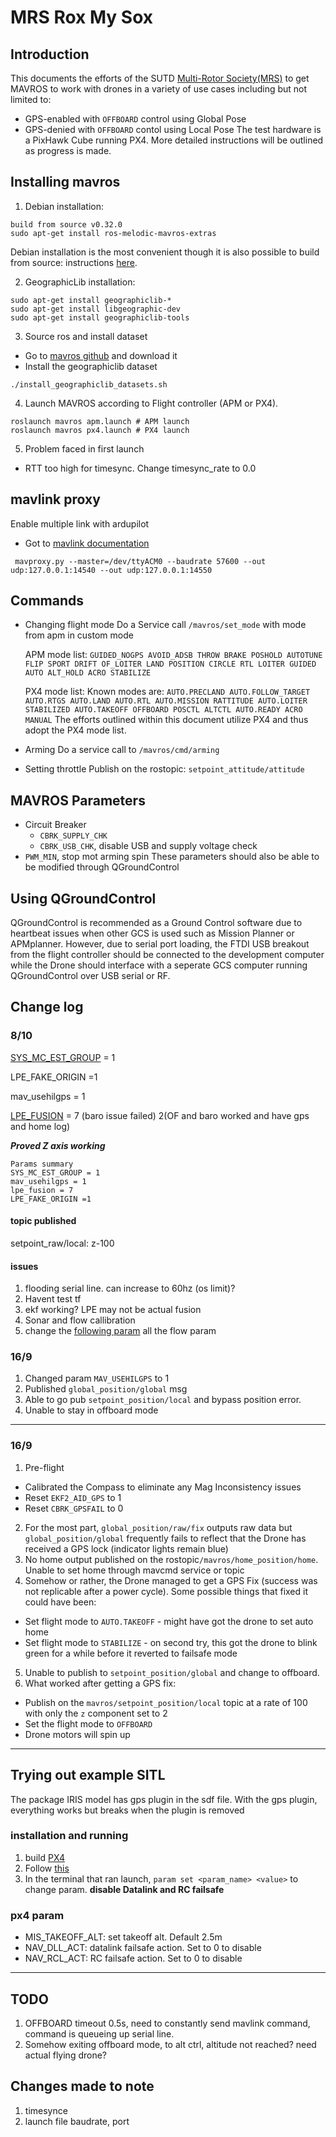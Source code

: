 # MRS Rox My Sox


## Introduction
This documents the efforts of the SUTD [Multi-Rotor Society(MRS)](https://github.com/multirotorsociety) to get MAVROS to work with drones in a variety of use cases including but not limited to:
- GPS-enabled with `OFFBOARD` control using Global Pose
- GPS-denied with `OFFBOARD` contol using Local Pose
The test hardware is a PixHawk Cube running PX4.
More detailed instructions will be outlined as progress is made.



## Installing mavros

1. Debian installation:
```
build from source v0.32.0
sudo apt-get install ros-melodic-mavros-extras
```
Debian installation is the most convenient though it is also possible to build from source: instructions [here](https://dev.px4.io/v1.9.0/en/ros/mavros_installation.html#source-installation).

2. GeographicLib installation:
```
sudo apt-get install geographiclib-*
sudo apt-get install libgeographic-dev
sudo apt-get install geographiclib-tools
```

3. Source ros and install dataset
- Go to [mavros github](https://github.com/mavlink/mavros) and download it
- Install the geographiclib dataset
```
./install_geographiclib_datasets.sh
```
4. Launch MAVROS according to Flight controller (APM or PX4). 
```
roslaunch mavros apm.launch # APM launch
roslaunch mavros px4.launch # PX4 launch
```
5. Problem faced in first launch 

-  RTT too high for timesync. Change timesync_rate to 0.0

## mavlink proxy
Enable multiple link with ardupilot
- Got to [mavlink documentation](http://ardupilot.github.io/MAVProxy/html/index.html)
```
 mavproxy.py --master=/dev/ttyACM0 --baudrate 57600 --out udp:127.0.0.1:14540 --out udp:127.0.0.1:14550
```

## Commands
- Changing flight mode
  Do a Service call `/mavros/set_mode` with mode from apm in custom mode
  
  APM mode list: `GUIDED_NOGPS AVOID_ADSB THROW BRAKE POSHOLD AUTOTUNE FLIP SPORT DRIFT OF_LOITER LAND POSITION CIRCLE RTL LOITER GUIDED AUTO ALT_HOLD ACRO STABILIZE`

  PX4 mode list: Known modes are: `AUTO.PRECLAND AUTO.FOLLOW_TARGET AUTO.RTGS AUTO.LAND AUTO.RTL AUTO.MISSION RATTITUDE AUTO.LOITER STABILIZED AUTO.TAKEOFF OFFBOARD POSCTL ALTCTL AUTO.READY ACRO MANUAL`
  The efforts outlined within this document utilize PX4 and thus adopt the PX4 mode list.
  
- Arming 
  Do a service call to `/mavros/cmd/arming`
  
- Setting throttle
  Publish on the rostopic: `setpoint_attitude/attitude`
 
## MAVROS Parameters
- Circuit Breaker
  - `CBRK_SUPPLY_CHK`
  - `CBRK_USB_CHK`, disable USB and supply voltage check
 - `PWM_MIN`, stop mot arming spin
 These parameters should also be able to be modified through QGroundControl
 
## Using QGroundControl
QGroundControl is recommended as a Ground Control software due to heartbeat issues when other GCS is used such as Mission Planner or APMplanner. However, due to serial port loading, the FTDI USB breakout from the flight controller should be connected to the development computer while the Drone should interface with a seperate GCS computer running QGroundControl over USB serial or RF.
 
## Change log
 
 
### 8/10
[SYS_MC_EST_GROUP](https://dev.px4.io/v1.9.0/en/advanced/switching_state_estimators.html) = 1 

LPE_FAKE_ORIGIN =1

mav_usehilgps = 1

[LPE_FUSION](https://dev.px4.io/v1.9.0/en/advanced/parameter_reference.html#LPE_FUSION) = 7 (baro issue failed) 2(OF and baro worked and have gps and home log)

***Proved Z axis working***
```
Params summary
SYS_MC_EST_GROUP = 1
mav_usehilgps = 1
lpe_fusion = 7
LPE_FAKE_ORIGIN =1
```
#### topic published
setpoint_raw/local: z-100 

#### issues
1. flooding serial line. can increase to 60hz (os limit)?
2. Havent test tf
3. ekf working? LPE may not be actual fusion
4. Sonar and flow callibration
5. change the [following param](https://docs.px4.io/v1.9.0/en/advanced_config/parameter_reference.html) all the flow param
### 16/9

1. Changed param `MAV_USEHILGPS` to 1
2. Published `global_position/global` msg
3. Able to go pub `setpoint_position/local` and bypass position error.
4. Unable to stay in offboard mode
---

### 16/9

1. Pre-flight
  - Calibrated the Compass to eliminate any Mag Inconsistency issues
  - Reset `EKF2_AID_GPS` to 1
  - Reset `CBRK_GPSFAIL` to 0
2. For the most part, `global_position/raw/fix` outputs raw data but `global_position/global` frequently fails to reflect that the Drone has received a GPS lock (indicator lights remain blue)
3. No home output published on the rostopic`/mavros/home_position/home`. Unable to set home through mavcmd service or topic
4. Somehow or rather, the Drone managed to get a GPS Fix (success was not replicable after a power cycle). Some possible things that fixed it could have been:
  - Set flight mode to `AUTO.TAKEOFF` - might have got the drone to set auto home
  - Set flight mode to `STABILIZE` - on second try, this got the drone to blink green for a while before it reverted to failsafe mode
5. Unable to publish to `setpoint_position/global` and change to offboard. 
6. What worked after getting a GPS fix:
  - Publish on the `mavros/setpoint_position/local` topic at a rate of 100 with only the `z` component set to 2
  - Set the flight mode to `OFFBOARD`
  - Drone motors will spin up

---
## Trying out example SITL
The package IRIS model has gps plugin in the sdf file. With the gps plugin, everything works but breaks when the plugin is removed

### installation and running
1. build [PX4](https://github.com/PX4/Firmware/tree/master/launch)
2. Follow [this](https://github.com/PX4/Devguide/blob/master/en/simulation/ros_interface.md)
3. In the terminal that ran launch, `param set <param_name> <value>` to change param. **disable Datalink and RC failsafe**

### px4 param
- MIS_TAKEOFF_ALT: set takeoff alt. Default 2.5m
- NAV_DLL_ACT: datalink failsafe action. Set to 0 to disable
- NAV_RCL_ACT: RC failsafe action. Set to 0 to disable


---

## TODO
1. OFFBOARD timeout 0.5s, need to constantly send mavlink command, command is queueing up serial line.
2. Somehow exiting offboard mode, to alt ctrl, altitude not reached? need actual flying drone?

## Changes made to note
1. timesynce
2. launch file baudrate, port
